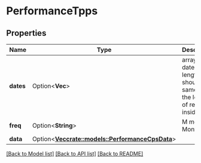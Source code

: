 # PerformanceTpps

## Properties

Name | Type | Description | Notes
------------ | ------------- | ------------- | -------------
**dates** | Option<**Vec<String>**> | array of dates, the length should be same as the length of returns inside data. | [optional]
**freq** | Option<**String**> | M means Month | [optional]
**data** | Option<[**Vec<crate::models::PerformanceCpsData>**](performance_cps_data.md)> |  | [optional]

[[Back to Model list]](../README.md#documentation-for-models) [[Back to API list]](../README.md#documentation-for-api-endpoints) [[Back to README]](../README.md)


